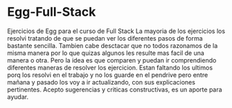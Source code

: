 # Egg-Full-Stack
Ejercicios de Egg para el curso de Full Stack
La mayoria de los ejercicios los resolvi tratando de que se puedan ver los diferentes pasos de forma bastante sencilla.
Tambien cabe desctacar que no todos razonamos de la misma manera por lo que quizas algunos les resulte mas facil de una manera o otra.
Pero la idea es que comparen y puedan ir comprendiendo diferentes maneras de resolver los ejercicion.
Estan faltando los ultimos porq los resolvi en el trabajo y no los guarde en el pendrive pero entre mañana y pasado los voy a ir actualizando, con sus explicaciones
pertinentes.
Acepto sugerencias y criticas constructivas, es un aporte para ayudar.
